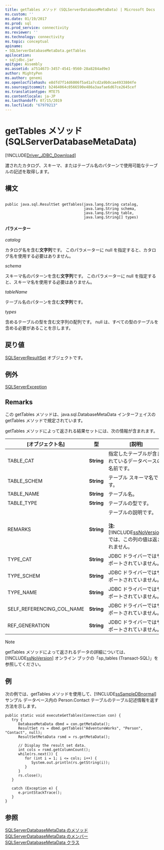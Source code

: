 ```yaml
---
title: getTables メソッド (SQLServerDatabaseMetaData) | Microsoft Docs
ms.custom: ''
ms.date: 01/19/2017
ms.prod: sql
ms.prod_service: connectivity
ms.reviewer: ''
ms.technology: connectivity
ms.topic: conceptual
apiname:
- SQLServerDatabaseMetaData.getTables
apilocation:
- sqljdbc.jar
apitype: Assembly
ms.assetid: a7514673-3457-4541-9560-28a8284ad9e3
author: MightyPen
ms.author: genemi
ms.openlocfilehash: e8dfd7f14d6006f5a41a7cd2a9b0cae4933804fe
ms.sourcegitcommit: b2464064c0566590e486a3aafae6d67ce2645cef
ms.translationtype: MTE75
ms.contentlocale: ja-JP
ms.lasthandoff: 07/15/2019
ms.locfileid: "67979213"
---
```

# <a name="gettables-method-sqlserverdatabasemetadata"></a>getTables メソッド (SQLServerDatabaseMetaData)
[!INCLUDE[Driver_JDBC_Download](../../../includes/driver_jdbc_download.md)]

  渡されたカタログ、スキーマ、またはテーブル名のパターンで使用可能なテーブルの記述を取得します。  
  
## <a name="syntax"></a>構文  
  
```  
  
public java.sql.ResultSet getTables(java.lang.String catalog,  
                                    java.lang.String schema,  
                                    java.lang.String table,  
                                    java.lang.String[] types)  
```  
  
#### <a name="parameters"></a>パラメーター  
 *catalog*  
  
 カタログ名を含む**文字列**です。 このパラメーターに null を指定すると、カタログ名を使用する必要はありません。  
  
 *schema*  
  
 スキーマ名のパターンを含む**文字列**です。 このパラメーターに null を指定すると、スキーマ名を使用する必要はありません。  
  
 *tableName*  
  
 テーブル名のパターンを含む**文字列**です。  
  
 *types*  
  
 含めるテーブルの型を含む文字列の配列です。 null は、すべての型のテーブルを含める必要があることを示します。  
  
## <a name="return-value"></a>戻り値  
 [SQLServerResultSet](../../../connect/jdbc/reference/sqlserverresultset-class.md) オブジェクトです。  
  
## <a name="exceptions"></a>例外  
 [SQLServerException](../../../connect/jdbc/reference/sqlserverexception-class.md)  
  
## <a name="remarks"></a>Remarks  
 この getTables メソッドは、java.sql.DatabaseMetaData インターフェイスの getTables メソッドで規定されています。  
  
 getTables メソッドによって返される結果セットには、次の情報が含まれます。  
  
|[オブジェクト名]|型|[説明]|  
|----------|----------|-----------------|  
|TABLE_CAT|**String**|指定したテーブルが含まれているデータベースの名前です。|  
|TABLE_SCHEM|**String**|テーブル スキーマ名です。|  
|TABLE_NAME|**String**|テーブル名。|  
|TABLE_TYPE|**String**|テーブルの型です。|  
|REMARKS|**String**|テーブルの説明です。<br /><br /> **注:** [!INCLUDE[ssNoVersion](../../../includes/ssnoversion-md.md)] では、この列の値は返されません。|  
|TYPE_CAT|**String**|JDBC ドライバーではサポートされていません。|  
|TYPE_SCHEM|**String**|JDBC ドライバーではサポートされていません。|  
|TYPE_NAME|**String**|JDBC ドライバーではサポートされていません。|  
|SELF_REFERENCING_COL_NAME|**String**|JDBC ドライバーではサポートされていません。|  
|REF_GENERATION|**String**|JDBC ドライバーではサポートされていません。|  
  
> [!NOTE]  
>  getTables メソッドによって返されるデータの詳細については、[!INCLUDE[ssNoVersion](../../../includes/ssnoversion-md.md)] オンライン ブックの「sp_tables (Transact-SQL)」を参照してください。  
  
## <a name="example"></a>例  
 次の例では、getTables メソッドを使用して、[!INCLUDE[ssSampleDBnormal](../../../includes/sssampledbnormal_md.md)] サンプル データベース内の Person.Contact テーブルのテーブル記述情報を返す方法を示します。  
  
```  
public static void executeGetTables(Connection con) {  
   try {  
      DatabaseMetaData dbmd = con.getMetaData();  
      ResultSet rs = dbmd.getTables("AdventureWorks", "Person", "Contact", null);  
      ResultSetMetaData rsmd = rs.getMetaData();  
  
      // Display the result set data.  
      int cols = rsmd.getColumnCount();  
      while(rs.next()) {  
         for (int i = 1; i <= cols; i++) {  
            System.out.println(rs.getString(i));  
         }  
      }  
      rs.close();  
   }   
  
   catch (Exception e) {  
      e.printStackTrace();  
   }  
}  
```  
  
## <a name="see-also"></a>参照  
 [SQLServerDatabaseMetaData のメソッド](../../../connect/jdbc/reference/sqlserverdatabasemetadata-methods.md)   
 [SQLServerDatabaseMetaData のメンバー](../../../connect/jdbc/reference/sqlserverdatabasemetadata-members.md)   
 [SQLServerDatabaseMetaData クラス](../../../connect/jdbc/reference/sqlserverdatabasemetadata-class.md)  
  
  
